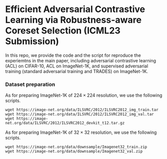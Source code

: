 # Efficient Adversarial Contrastive Learning via Robustness-aware Coreset Selection (ICML23 Submission)

In this repo, we provide the code and the script for reproduce the experiemtns in the main paper, including adversarial contrastive learning (ACL) on CIFAR-10, ACL on ImageNet-1K, and supervised adversarial training (standard adversarial training and TRADES) on ImageNet-1K. 

### Dataset preparation
As for preparing ImageNet-1K of $224\times 224$ resolution, we use the following scripts.
```
wget https://image-net.org/data/ILSVRC/2012/ILSVRC2012_img_train.tar
wget https://image-net.org/data/ILSVRC/2012/ILSVRC2012_img_val.tar
wget https://image-net.org/data/ILSVRC/2012/ILSVRC2012_devkit_t12.tar.gz
```

As for preparing ImageNet-1K of $32 \times 32$ resolution, we use the following scripts.

```
wget https://image-net.org/data/downsample/Imagenet32_train.zip
wget https://image-net.org/data/downsample/Imagenet32_val.zip
```
